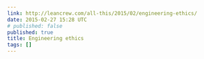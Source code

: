 ```yaml
---
link: http://leancrew.com/all-this/2015/02/engineering-ethics/
date: 2015-02-27 15:28 UTC
# published: false
published: true
title: Engineering ethics
tags: []
---
```



